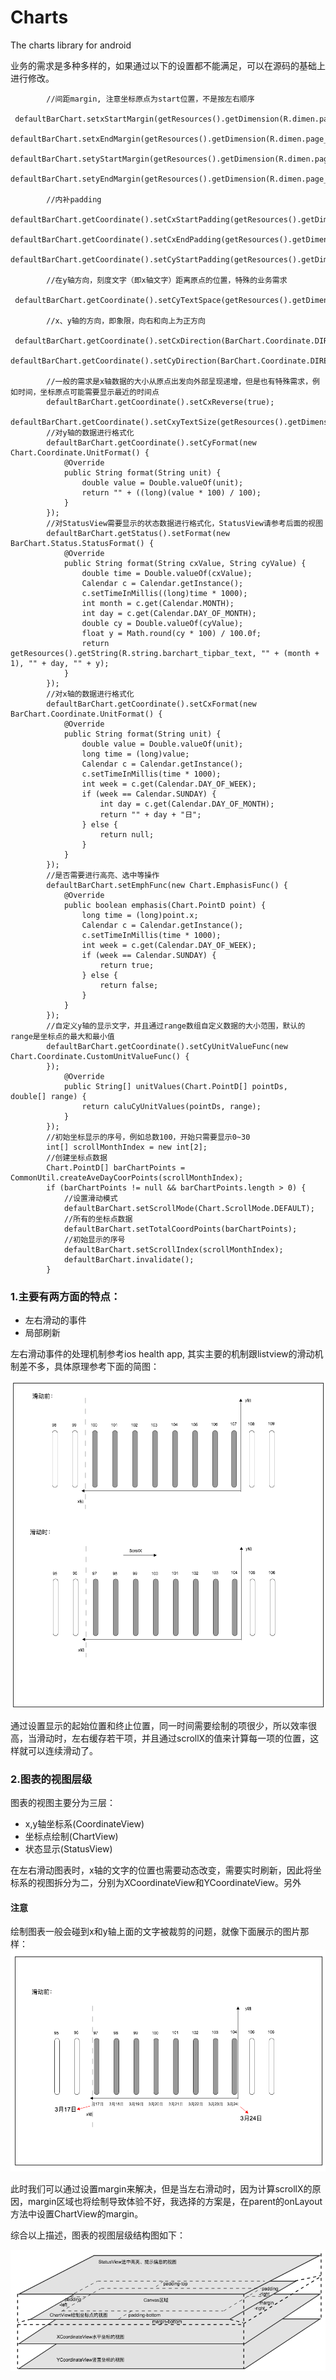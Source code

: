 # Charts
The charts library for android

业务的需求是多种多样的，如果通过以下的设置都不能满足，可以在源码的基础上进行修改。

```
        //间距margin, 注意坐标原点为start位置，不是按左右顺序
        defaultBarChart.setxStartMargin(getResources().getDimension(R.dimen.page_bar_chart_xstart_margin));
        defaultBarChart.setxEndMargin(getResources().getDimension(R.dimen.page_bar_chart_xend_margin));
        defaultBarChart.setyStartMargin(getResources().getDimension(R.dimen.page_bar_chart_ystart_margin));
        defaultBarChart.setyEndMargin(getResources().getDimension(R.dimen.page_bar_chart_yend_margin));
        
        //内补padding
        defaultBarChart.getCoordinate().setCxStartPadding(getResources().getDimension(R.dimen.page_bar_chart_xstart_padding));
        defaultBarChart.getCoordinate().setCxEndPadding(getResources().getDimension(R.dimen.page_bar_chart_xstart_padding));
        defaultBarChart.getCoordinate().setCyStartPadding(getResources().getDimension(R.dimen.page_bar_chart_ystart_padding));
        
        //在y轴方向，刻度文字（即x轴文字）距离原点的位置，特殊的业务需求
        defaultBarChart.getCoordinate().setCyTextSpace(getResources().getDimension(R.dimen.page_bar_chart_y_text_space));
        
        //x、y轴的方向，即象限，向右和向上为正方向
        defaultBarChart.getCoordinate().setCxDirection(BarChart.Coordinate.DIRECTION.NEGATIVE);
        defaultBarChart.getCoordinate().setCyDirection(BarChart.Coordinate.DIRECTION.POSITIVE);
        
        //一般的需求是x轴数据的大小从原点出发向外部呈现递增，但是也有特殊需求，例如时间，坐标原点可能需要显示最近的时间点
        defaultBarChart.getCoordinate().setCxReverse(true);
        defaultBarChart.getCoordinate().setCxyTextSize(getResources().getDimensionPixelSize(R.dimen.battery_chart_unit_textsize));
        //对y轴的数据进行格式化
        defaultBarChart.getCoordinate().setCyFormat(new Chart.Coordinate.UnitFormat() {
            @Override
            public String format(String unit) {
                double value = Double.valueOf(unit);
                return "" + ((long)(value * 100) / 100);
            }
        });
        //对StatusView需要显示的状态数据进行格式化，StatusView请参考后面的视图
        defaultBarChart.getStatus().setFormat(new BarChart.Status.StatusFormat() {
            @Override
            public String format(String cxValue, String cyValue) {
                double time = Double.valueOf(cxValue);
                Calendar c = Calendar.getInstance();
                c.setTimeInMillis((long)time * 1000);
                int month = c.get(Calendar.MONTH);
                int day = c.get(Calendar.DAY_OF_MONTH);
                double cy = Double.valueOf(cyValue);
                float y = Math.round(cy * 100) / 100.0f;
                return getResources().getString(R.string.barchart_tipbar_text, "" + (month + 1), "" + day, "" + y);
            }
        });
        //对x轴的数据进行格式化
        defaultBarChart.getCoordinate().setCxFormat(new BarChart.Coordinate.UnitFormat() {
            @Override
            public String format(String unit) {
                double value = Double.valueOf(unit);
                long time = (long)value;
                Calendar c = Calendar.getInstance();
                c.setTimeInMillis(time * 1000);
                int week = c.get(Calendar.DAY_OF_WEEK);
                if (week == Calendar.SUNDAY) {
                    int day = c.get(Calendar.DAY_OF_MONTH);
                    return "" + day + "日";
                } else {
                    return null;
                }
            }
        });
        //是否需要进行高亮、选中等操作
        defaultBarChart.setEmphFunc(new Chart.EmphasisFunc() {
            @Override
            public boolean emphasis(Chart.PointD point) {
                long time = (long)point.x;
                Calendar c = Calendar.getInstance();
                c.setTimeInMillis(time * 1000);
                int week = c.get(Calendar.DAY_OF_WEEK);
                if (week == Calendar.SUNDAY) {
                    return true;
                } else {
                    return false;
                }
            }
        });
        //自定义y轴的显示文字，并且通过range数组自定义数据的大小范围，默认的range是坐标点的最大和最小值
        defaultBarChart.getCoordinate().setCyUnitValueFunc(new Chart.Coordinate.CustomUnitValueFunc() {
        });
            @Override
            public String[] unitValues(Chart.PointD[] pointDs, double[] range) {
                return caluCyUnitValues(pointDs, range);
            }
        });
        //初始坐标显示的序号，例如总数100，开始只需要显示0~30
        int[] scrollMonthIndex = new int[2];
        //创建坐标点数据
        Chart.PointD[] barChartPoints = CommonUtil.createAveDayCoorPoints(scrollMonthIndex);
        if (barChartPoints != null && barChartPoints.length > 0) {
            //设置滑动模式
            defaultBarChart.setScrollMode(Chart.ScrollMode.DEFAULT);
            //所有的坐标点数据
            defaultBarChart.setTotalCoordPoints(barChartPoints);
            //初始显示的序号
            defaultBarChart.setScrollIndex(scrollMonthIndex);
            defaultBarChart.invalidate();
        }

```

### 1.主要有两方面的特点：

- 左右滑动的事件
- 局部刷新

左右滑动事件的处理机制参考ios health app, 其实主要的机制跟listview的滑动机制差不多，具体原理参考下面的简图：

![](https://github.com/zhonglushu/Charts/blob/master/images/scroll.png)

通过设置显示的起始位置和终止位置，同一时间需要绘制的项很少，所以效率很高，当滑动时，左右缓存若干项，并且通过scrollX的值来计算每一项的位置，这样就可以连续滑动了。

### 2.图表的视图层级
图表的视图主要分为三层：

- x,y轴坐标系(CoordinateView)
- 坐标点绘制(ChartView)
- 状态显示(StatusView)

在左右滑动图表时，x轴的文字的位置也需要动态改变，需要实时刷新，因此将坐标系的视图拆分为二，分别为XCoordinateView和YCoordinateView。另外

#### 注意

绘制图表一般会碰到x和y轴上面的文字被裁剪的问题，就像下面展示的图片那样：
![x-coord](https://github.com/zhonglushu/Charts/blob/master/images/x-coord.png)

此时我们可以通过设置margin来解决，但是当左右滑动时，因为计算scrollX的原因，margin区域也将绘制导致体验不好，我选择的方案是，在parent的onLayout方法中设置ChartView的margin。

综合以上描述，图表的视图层级结构图如下：

![struction](https://github.com/zhonglushu/Charts/blob/master/images/struction.png)
